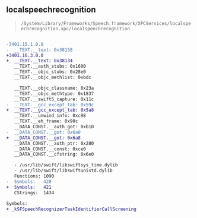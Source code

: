 ## localspeechrecognition

> `/System/Library/Frameworks/Speech.framework/XPCServices/localspeechrecognition.xpc/localspeechrecognition`

```diff

-3401.15.1.0.0
-  __TEXT.__text: 0x38158
+3401.16.3.0.0
+  __TEXT.__text: 0x38134
   __TEXT.__auth_stubs: 0x1600
   __TEXT.__objc_stubs: 0x28e0
   __TEXT.__objc_methlist: 0xbdc

   __TEXT.__objc_classname: 0x23a
   __TEXT.__objc_methtype: 0x1837
   __TEXT.__swift5_capture: 0x11c
-  __TEXT.__gcc_except_tab: 0x59c
+  __TEXT.__gcc_except_tab: 0x5a8
   __TEXT.__unwind_info: 0xc98
   __TEXT.__eh_frame: 0x90c
   __DATA_CONST.__auth_got: 0xb10
-  __DATA_CONST.__got: 0x6a0
+  __DATA_CONST.__got: 0x6a8
   __DATA_CONST.__auth_ptr: 0x280
   __DATA_CONST.__const: 0xce0
   __DATA_CONST.__cfstring: 0x6e0

   - /usr/lib/swift/libswiftsys_time.dylib
   - /usr/lib/swift/libswiftunistd.dylib
   Functions: 1090
-  Symbols:   420
+  Symbols:   421
   CStrings:  1434
 
Symbols:
+ _kSFSpeechRecognizerTaskIdentifierCallScreening

```
